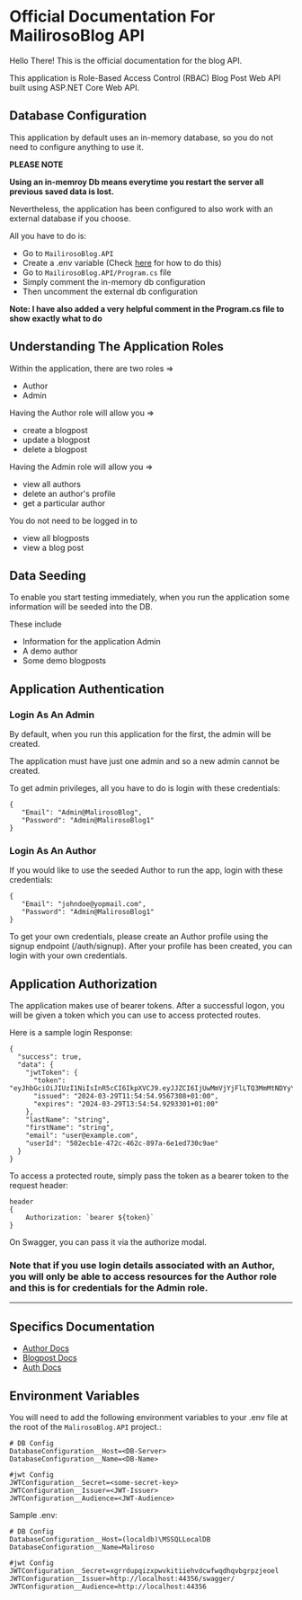 # Official Documentation For MailirosoBlog API

Hello There! This is the official documentation for the blog API.

This application is Role-Based Access Control (RBAC) Blog Post Web API built using ASP.NET Core Web API.

## Database Configuration

This application by default uses an in-memory database, so you do not need to configure anything to use it.

**PLEASE NOTE**

**Using an in-memroy Db means everytime you restart the server all previous saved data is lost.**

Nevertheless, the application has been configured to also work with an external database if you choose.

All you have to do is:
- Go to `MailirosoBlog.API`
- Create a .env variable (Check [here](https://github.com/king-Alex-d-great/MailirosoBlog-API/blob/main/MalirosoBlog.Docs/Readme.Md#environment-variables) for how to do this)
- Go to `MailirosoBlog.API/Program.cs` file
- Simply comment the in-memory db configuration
- Then uncomment the external db configuration

**Note: I have also added a very helpful comment in the Program.cs file to show exactly what to do**

## Understanding The Application Roles
Within the application, there are two roles => 
- Author 
- Admin

Having the Author role will allow you  =>
- create a blogpost
- update a blogpost
- delete a blogpost

Having the Admin role will allow you =>
- view all authors
- delete an author's profile
- get a particular author


You do not need to be logged in to
- view all blogposts
- view a blog post

## Data Seeding
To enable you start testing immediately, when you run the application some information will be seeded into the DB.

These include
- Information for the application Admin
- A demo author
- Some demo blogposts

## Application Authentication 

### Login As An Admin
By default, when you run this application for the first, the admin will be created. 

The application must have just one admin and so a new admin cannot be created.

To get admin privileges, all you have to do is login with these credentials:

```
{
   "Email": "Admin@MalirosoBlog",
   "Password": "Admin@MalirosoBlog1"
}

```

### Login As An Author
If you would like to use the seeded Author to run the app, login with these credentials:

```
{
   "Email": "johndoe@yopmail.com",
   "Password": "Admin@MalirosoBlog1"
}

```

To get your own credentials, please create an Author profile using the signup endpoint (/auth/signup).
After your profile has been created, you can login with your own credentials.


## Application Authorization

The application makes use of bearer tokens.
After a successful logon, you will be given a token which you can use to access protected routes.

Here is a sample login Response:

```
{
  "success": true,
  "data": {
    "jwtToken": {
      "token": "eyJhbGciOiJIUzI1NiIsInR5cCI6IkpXVCJ9.eyJJZCI6IjUwMmVjYjFlLTQ3MmMtNDYyYy04OTdhLTZlMWVkNzMwYzlhZSIsImVtYWlsIjoidXNlckBleGFtcGxlLmNvbSIsImp0aSI6ImQ1OTE2YTMyLTNkNGUtNDVjYi05OTc1LTg5NTI0OWFhOWU3ZiIsIm5hbWVpZCI6IjUwMmVjYjFlLTQ3MmMtNDYyYy04OTdhLTZlMWVkNzMwYzlhZSIsInJvbGUiOiJBdXRob3IiLCJuYmYiOjE3MTE3MDk2OTQsImV4cCI6MTcxMTcxNjg5NCwiaWF0IjoxNzExNzA5Njk0LCJpc3MiOiJodHRwOi8vbG9jYWxob3N0OjQ0MzU2L3N3YWdnZXIvIiwiYXVkIjoiaHR0cDovL2xvY2FsaG9zdDo0NDM1NiJ9.GS9125ejQnaz0IwPPw0tFCygazVWZVK5hm1knJHCdL0",
      "issued": "2024-03-29T11:54:54.9567308+01:00",
      "expires": "2024-03-29T13:54:54.9293301+01:00"
    },
    "lastName": "string",
    "firstName": "string",
    "email": "user@example.com",
    "userId": "502ecb1e-472c-462c-897a-6e1ed730c9ae"
  }
}
```

To access a protected route, simply pass the token as a bearer token to the request header:

```
header
{
    Authorization: `bearer ${token}`
}
```

On Swagger, you can pass it via the authorize modal.

### **Note that if you use login details associated with an Author, you will only be able to access resources for the Author role and this is for credentials for the Admin role.**

---

## Specifics Documentation
- [Author Docs](https://github.com/king-Alex-d-great/MailirosoBlog-API/blob/main/MalirosoBlog.Docs/Author.md)
- [Blogpost Docs](https://github.com/king-Alex-d-great/MailirosoBlog-API/blob/main/MalirosoBlog.Docs/BlogSpot.md)
- [Auth Docs](https://github.com/king-Alex-d-great/MailirosoBlog-API/blob/main/MalirosoBlog.Docs/Authentcation.md)

## Environment Variables

You will need to add the following environment variables to your .env file at the root of the `MalirosoBlog.API` project.:

```
# DB Config
DatabaseConfiguration__Host=<DB-Server>
DatabaseConfiguration__Name=<DB-Name>

#jwt Config
JWTConfiguration__Secret=<some-secret-key>
JWTConfiguration__Issuer=<JWT-Issuer>
JWTConfiguration__Audience=<JWT-Audience>
```

Sample .env:

```
# DB Config
DatabaseConfiguration__Host=(localdb)\MSSQLLocalDB
DatabaseConfiguration__Name=Maliroso

#jwt Config
JWTConfiguration__Secret=xgrrdupqizxpwvkitiiehvdcwfwqdhqvbgrpzjeoel
JWTConfiguration__Issuer=http://localhost:44356/swagger/
JWTConfiguration__Audience=http://localhost:44356
```
